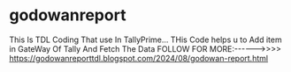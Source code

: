 # godowanreport
This Is TDL Coding That use In TallyPrime...
THis Code helps u to Add item in GateWay Of Tally And Fetch The Data
FOLLOW FOR MORE:------>>>> https://godowanreporttdl.blogspot.com/2024/08/godowan-report.html
